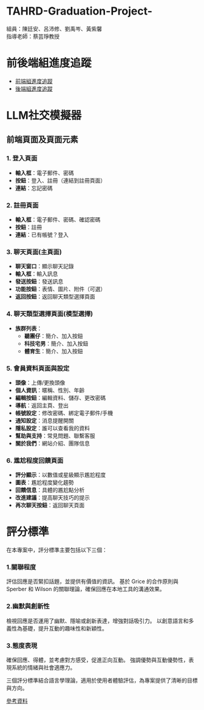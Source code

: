 # TAHRD-Graduation-Project-
組員：陳廷安、呂沛修、劉禹岑、黃紫馨  
指導老師：蔡芸琤教授  

# 前後端組進度追蹤  
- [前端組進度追蹤](https://github.com/claire0311/front-end)  
- [後端組進度追蹤](https://github.com/PeiHsiuLu/Graduation_folio)  


# LLM社交模擬器  

## 前端頁面及頁面元素

### 1. 登入頁面
- **輸入框**：電子郵件、密碼  
- **按鈕**：登入、註冊（連結到註冊頁面）  
- **連結**：忘記密碼  

### 2. 註冊頁面
- **輸入框**：電子郵件、密碼、確認密碼  
- **按鈕**：註冊  
- **連結**：已有帳號？登入  


### 3. 聊天頁面(主頁面)
- **聊天窗口**：顯示聊天記錄  
- **輸入框**：輸入訊息  
- **發送按鈕**：發送訊息  
- **功能按鈕**：表情、圖片、附件（可選）  
- **返回按鈕**：返回聊天類型選擇頁面  

### 4. 聊天類型選擇頁面(模型選擇)
- **族群列表**：
  - **聽團仔**：簡介、加入按鈕  
  - **科技宅男**：簡介、加入按鈕  
  - **體育生**：簡介、加入按鈕  
  
### 5. 會員資料頁面與設定
- **頭像**：上傳/更換頭像  
- **個人資訊**：暱稱、性別、年齡
- **編輯按鈕**：編輯資料、儲存、更改密碼  
- **導航**：返回主頁、登出  
- **帳號設定**：修改密碼、綁定電子郵件/手機  
- **通知設定**：消息提醒開關  
- **隱私設定**：誰可以查看我的資料  
- **幫助與支持**：常見問題、聯繫客服  
- **關於我們**：網站介紹、團隊信息  

### 6. 尷尬程度回饋頁面
- **評分顯示**：以數值或星級顯示尷尬程度  
- **圖表**：尷尬程度變化趨勢  
- **回饋信息**：具體的尷尬點分析  
- **改進建議**：提高聊天技巧的提示  
- **再次聊天按鈕**：返回聊天頁面

# 評分標準
在本專案中，評分標準主要包括以下三個：

### 1.關聯程度

評估回應是否緊扣話題，並提供有價值的資訊。
基於 Grice 的合作原則與 Sperber 和 Wilson 的關聯理論，確保回應在本地工具的溝通效果。

### 2.幽默與創新性

檢視回應是否運用了幽默、隱喻或創新表達，增強對話吸引力。
以創意語言和多義性為基礎，提升互動的趣味性和新穎性。

### 3.態度表現

確保回應、得體，並考慮對方感受，促進正向互動。
強調優勢與互動優勢性，表現系統的情緒與社會適應力。


三個評分標準結合語言學理論，適用於使用者體驗評估，為專案提供了清晰的目標與方向。

[參考資料](https://github.com/nrps9909/TAHRD-Graduation-Project/tree/main/docs) 

